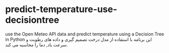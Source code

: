 # predict-temperature-use-decisiontree
use the Open Meteo API data and predict temperature using a Decision Tree in Python
این برنامه با استفاده از مدل درخت تصمیم گیری و داده های رطوبت و سرعت باد, دما را محاسبه می کند.
